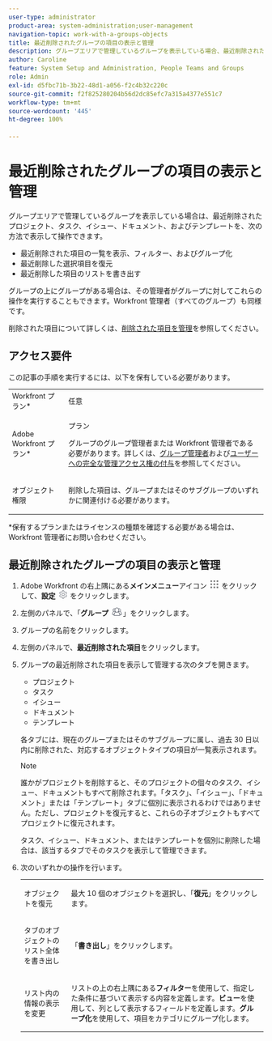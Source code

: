 ```yaml
---
user-type: administrator
product-area: system-administration;user-management
navigation-topic: work-with-a-groups-objects
title: 最近削除されたグループの項目の表示と管理
description: グループエリアで管理しているグループを表示している場合、最近削除された作業アイテム、ドキュメント、テンプレートを表示、フィルター、復元、および書き出すことができます。
author: Caroline
feature: System Setup and Administration, People Teams and Groups
role: Admin
exl-id: d5fbc71b-3b22-48d1-a056-f2c4b32c220c
source-git-commit: f2f825280204b56d2dc85efc7a315a4377e551c7
workflow-type: tm+mt
source-wordcount: '445'
ht-degree: 100%

---
```


# 最近削除されたグループの項目の表示と管理

グループエリアで管理しているグループを表示している場合は、最近削除されたプロジェクト、タスク、イシュー、ドキュメント、およびテンプレートを、次の方法で表示して操作できます。

* 最近削除された項目の一覧を表示、フィルター、およびグループ化
* 最近削除した選択項目を復元
* 最近削除した項目のリストを書き出す

グループの上にグループがある場合は、その管理者がグループに対してこれらの操作を実行することもできます。Workfront 管理者（すべてのグループ）も同様です。

削除された項目について詳しくは、[削除された項目を管理](../../../administration-and-setup/manage-workfront/manage-deleted-items/manage-deleted-items.md)を参照してください。

## アクセス要件

この記事の手順を実行するには、以下を保有している必要があります。

<table style="table-layout:auto"> 
 <col> 
 </col> 
 <col> 
 </col> 
 <tbody> 
  <tr> 
   <td role="rowheader">Workfront プラン*</td> 
   <td>任意</td> 
  </tr> 
  <tr> 
   <td role="rowheader">Adobe Workfront プラン*</td> 
   <td> <p>プラン </p> <p>グループのグループ管理者または Workfront 管理者である必要があります。詳しくは、<a href="../../../administration-and-setup/manage-groups/group-roles/group-administrators.md" class="MCXref xref">グループ管理者</a>および<a href="../../../administration-and-setup/add-users/configure-and-grant-access/grant-a-user-full-administrative-access.md" class="MCXref xref">ユーザーへの完全な管理アクセス権の付与</a>を参照してください。</p> </td> 
  </tr> 
  <tr> 
   <td role="rowheader">オブジェクト権限</td> 
   <td> <p>削除した項目は、グループまたはそのサブグループのいずれかに関連付ける必要があります。 </p> </td> 
  </tr> 
 </tbody> 
</table>

&#42;保有するプランまたはライセンスの種類を確認する必要がある場合は、Workfront 管理者にお問い合わせください。

## 最近削除されたグループの項目の表示と管理

1. Adobe Workfront の右上隅にある&#x200B;**メインメニュー**&#x200B;アイコン ![](assets/main-menu-icon.png) をクリックして、**設定** ![](assets/gear-icon-settings.png) をクリックします。

1. 左側のパネルで、「**グループ** ![](assets/groups-icon.png)」をクリックします。

1. グループの名前をクリックします。
1. 左側のパネルで、**最近削除された項目**&#x200B;をクリックします。
1. グループの最近削除された項目を表示して管理する次のタブを開きます。

   * プロジェクト
   * タスク
   * イシュー
   * ドキュメント
   * テンプレート

   各タブには、現在のグループまたはそのサブグループに属し、過去 30 日以内に削除された、対応するオブジェクトタイプの項目が一覧表示されます。

   >[!NOTE]
   >
   >誰かがプロジェクトを削除すると、そのプロジェクトの個々のタスク、イシュー、ドキュメントもすべて削除されます。「タスク」、「イシュー」、「ドキュメント」または「テンプレート」タブに個別に表示されるわけではありません。ただし、プロジェクトを復元すると、これらの子オブジェクトもすべてプロジェクトに復元されます。
   >
   >
   >タスク、イシュー、ドキュメント、またはテンプレートを個別に削除した場合は、該当するタブでそのタスクを表示して管理できます。

1. 次のいずれかの操作を行います。

   <table style="table-layout:auto"> 
    <col> 
    <col> 
    <tbody> 
     <tr> 
      <td role="rowheader"> <p>オブジェクトを復元</p> </td> 
      <td> <p>最大 10 個のオブジェクトを選択し、「<strong>復元</strong>」をクリックします。</p> </td> 
     </tr> 
     <tr> 
      <td role="rowheader"> <p>タブのオブジェクトのリスト全体を書き出し</p> </td> 
      <td> <p>「<strong>書き出し</strong>」をクリックします。</p> </td> 
     </tr> 
     <tr data-mc-conditions=""> 
      <td role="rowheader"> <p>リスト内の情報の表示を変更</p> </td> 
      <td> <p>リストの上の右上隅にある<strong>フィルター</strong>を使用して、指定した条件に基づいて表示する内容を定義します。<strong>ビュー</strong>を使用して、列として表示するフィールドを定義します。<strong>グループ化</strong>を使用して、項目をカテゴリにグループ化します。</p> </td> 
     </tr> 
    </tbody> 
   </table>
